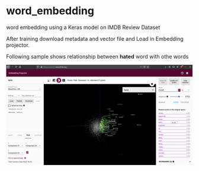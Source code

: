 # word_embedding
word embedding using a Keras model on IMDB Review Dataset

After training download metadata and vector file and Load in Embedding projector.

Following sample shows relationship between **hated** word with othe words

![Alt text](https://github.com/RohanLone/word_embedding/blob/main/Embedding%20Projector.png)
